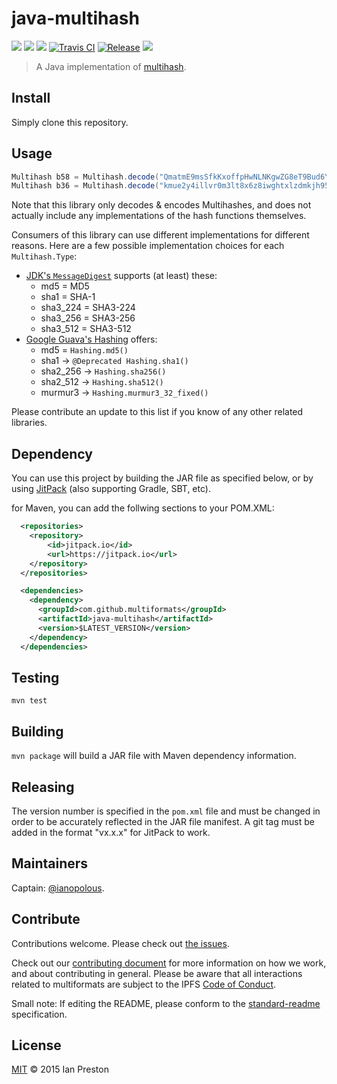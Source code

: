 # java-multihash

[![](https://img.shields.io/badge/made%20by-Protocol%20Labs-blue.svg?style=flat-square)](http://ipn.io)
[![](https://img.shields.io/badge/project-multiformats-blue.svg?style=flat-square)](https://github.com/multiformats/multiformats)
[![](https://img.shields.io/badge/freenode-%23ipfs-blue.svg?style=flat-square)](https://webchat.freenode.net/?channels=%23ipfs)
[![Travis CI](https://img.shields.io/travis/multiformats/java-multihash.svg?style=flat-square&branch=master)](https://travis-ci.org/multiformats/java-multihash)
[![Release](https://jitpack.io/v/multiformats/java-multihash.svg)](https://jitpack.io/#multiformats/java-multihash)
[![](https://img.shields.io/badge/readme%20style-standard-brightgreen.svg?style=flat-square)](https://github.com/RichardLitt/standard-readme)

> A Java implementation of [multihash](https://github.com/multiformats/multihash).

## Install

Simply clone this repository.

## Usage

```java
Multihash b58 = Multihash.decode("QmatmE9msSfkKxoffpHwNLNKgwZG8eT9Bud6YoPab52vpy");
Multihash b36 = Multihash.decode("kmue2y4illvr0m3lt8x6z8iwghtxlzdmkjh957p5rr5cdr9243ugc");
```

Note that this library only decodes & encodes Multihashes, and does not actually include any implementations of the hash functions themselves.

Consumers of this library can use different implementations for different reasons. Here are a few possible implementation choices for each `Multihash.Type`:

* [JDK's `MessageDigest`](https://docs.oracle.com/en/java/javase/21/docs/api/java.base/java/security/MessageDigest.html) supports (at least) these:
  * md5 = MD5
  * sha1 = SHA-1
  * sha3_224 = SHA3-224
  * sha3_256 = SHA3-256
  * sha3_512 = SHA3-512
* [Google Guava's Hashing](https://github.com/google/guava/wiki/hashingexplained) offers:
  * md5 = `Hashing.md5()`
  * sha1 -> `@Deprecated Hashing.sha1()`
  * sha2_256 -> `Hashing.sha256()`
  * sha2_512 -> `Hashing.sha512()`
  * murmur3 -> `Hashing.murmur3_32_fixed()`

Please contribute an update to this list if you know of any other related libraries.

## Dependency

You can use this project by building the JAR file as specified below, or by using [JitPack](https://jitpack.io/#multiformats/java-multihash/) (also supporting Gradle, SBT, etc).

for Maven, you can add the follwing sections to your POM.XML:

```xml
  <repositories>
    <repository>
        <id>jitpack.io</id>
        <url>https://jitpack.io</url>
    </repository>
  </repositories>

  <dependencies>
    <dependency>
      <groupId>com.github.multiformats</groupId>
      <artifactId>java-multihash</artifactId>
      <version>$LATEST_VERSION</version>
    </dependency>
  </dependencies>
```

## Testing

`mvn test`

## Building

`mvn package` will build a JAR file with Maven dependency information.

## Releasing

The version number is specified in the `pom.xml` file and must be changed in order to be accurately reflected in the JAR file manifest. A git tag must be added in the format "vx.x.x" for JitPack to work.

## Maintainers

Captain: [@ianopolous](https://github.com/ianopolous).

## Contribute

Contributions welcome. Please check out [the issues](https://github.com/multiformats/java-multihash/issues).

Check out our [contributing document](https://github.com/multiformats/multiformats/blob/master/contributing.md) for more information on how we work, and about contributing in general. Please be aware that all interactions related to multiformats are subject to the IPFS [Code of Conduct](https://github.com/ipfs/community/blob/master/code-of-conduct.md).

Small note: If editing the README, please conform to the [standard-readme](https://github.com/RichardLitt/standard-readme) specification.

## License

[MIT](LICENSE) © 2015 Ian Preston
